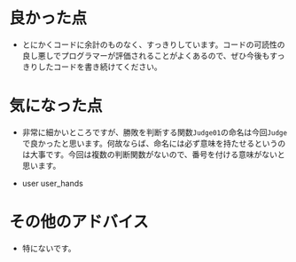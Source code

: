 # 良かった点
- とにかくコードに余計のものなく、すっきりしています。コードの可読性の良し悪しでプログラマーが評価されることがよくあるので、ぜひ今後もすっきりしたコードを書き続けてください。
# 気になった点
- 非常に細かいところですが、勝敗を判断する関数`Judge01`の命名は今回`Judge`で良かったと思います。何故ならば、命名には必ず意味を持たせるというのは大事です。今回は複数の判断関数がないので、番号を付ける意味がないと思います。
<!-- TODO: ここを詳しく -->
- user user_hands
# その他のアドバイス
- 特にないです。